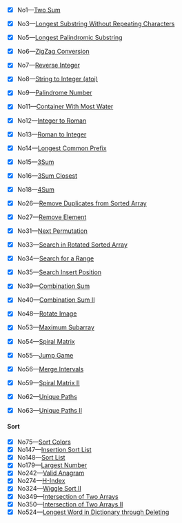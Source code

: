 - [x] No1—[Two Sum](https://leetcode.com/problems/two-sum)    
- [x] No3—[Longest Substring Without Repeating Characters](https://leetcode.com/problems/longest-substring-without-repeating-characters)  
- [x] No5—[Longest Palindromic Substring](https://leetcode.com/problems/longest-palindromic-substring)
- [x] No6—[ZigZag Conversion](https://leetcode.com/problems/zigzag-conversion)    
- [x] No7—[Reverse Integer](https://leetcode.com/problems/reverse-integer)   
- [x] No8—[String to Integer (atoi)](https://leetcode.com/problems/string-to-integer-atoi)   
- [x] No9—[Palindrome Number](https://leetcode.com/problems/palindrome-number) 
- [x] No11—[Container With Most Water](https://leetcode.com/problems/container-with-most-water) 
- [x] No12—[Integer to Roman](https://leetcode.com/problems/integer-to-roman)   
- [x] No13—[Roman to Integer](https://leetcode.com/problems/roman-to-integer)
- [x] No14—[Longest Common Prefix](https://leetcode.com/problems/longest-common-prefix)    
- [x] No15—[3Sum](https://leetcode.com/problems/3sum)    
- [x] No16—[3Sum Closest](https://leetcode.com/problems/3sum-closest)  
- [x] No18—[4Sum](https://leetcode.com/problems/4sum)    
- [x] No26—[Remove Duplicates from Sorted Array](https://leetcode.com/problems/remove-duplicates-from-sorted-array)  
- [x] No27—[Remove Element](https://leetcode.com/problems/remove-element)  
- [x] No31—[Next Permutation](https://leetcode.com/problems/next-permutation)  
- [x] No33—[Search in Rotated Sorted Array](https://leetcode.com/problems/search-in-rotated-sorted-array)    
- [x] No34—[Search for a Range](https://leetcode.com/problems/search-for-a-range)    
- [x] No35—[Search Insert Position](https://leetcode.com/problems/search-insert-position)    
- [x] No39—[Combination Sum](https://leetcode.com/problems/combination-sum)   
- [x] No40—[Combination Sum II](https://leetcode.com/problems/combination-sum-ii)  
- [x] No48—[Rotate Image](https://leetcode.com/problems/rotate-image)  
- [x] No53—[Maximum Subarray](https://leetcode.com/problems/maximum-subarray) 
- [x] No54—[Spiral Matrix](https://leetcode.com/problems/spiral-matrix)    
- [x] No55—[Jump Game](https://leetcode.com/problems/jump-game)    
- [x] No56—[Merge Intervals](https://leetcode.com/problems/merge-intervals)   
- [x] No59—[Spiral Matrix II](https://leetcode.com/problems/spiral-matrix-ii)  
- [x] No62—[Unique Paths](https://leetcode.com/problems/unique-paths)    
- [x] No63—[Unique Paths II](https://leetcode.com/problems/unique-paths-ii)    




#### Sort

- [x] No75—[Sort Colors](https://leetcode.com/problems/sort-colors)    
- [x] No147—[Insertion Sort List](https://leetcode.com/problems/insertion-sort-list)   
- [x] No148—[Sort List](https://leetcode.com/problems/sort-list)    
- [x] No179—[Largest Number](https://leetcode.com/problems/largest-number)  
- [x] No242—[Valid Anagram](https://leetcode.com/problems/valid-anagram)  
- [x] No274—[H-Index](https://leetcode.com/problems/h-index)   
- [x] No324—[Wiggle Sort II](https://leetcode.com/problems/wiggle-sort-ii)   
- [x] No349—[Intersection of Two Arrays](https://leetcode.com/problems/intersection-of-two-arrays)    
- [x] No350—[Intersection of Two Arrays II](https://leetcode.com/problems/intersection-of-two-arrays-ii)  
- [x] No524—[Longest Word in Dictionary through Deleting](https://leetcode.com/problems/longest-word-in-dictionary-through-deleting) 